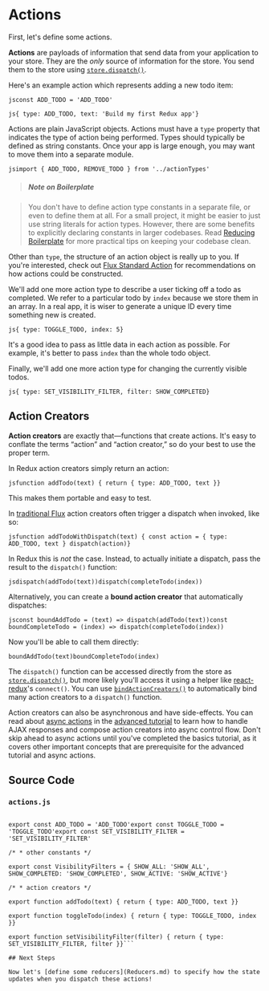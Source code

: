 # Actions

First, let's define some actions.

**Actions** are payloads of information that send data from your application to your store. They are the *only* source of information for the store. You send them to the store using [`store.dispatch()`](../api/Store.md#dispatch).

Here's an example action which represents adding a new todo item:

```jsconst ADD_TODO = 'ADD_TODO'```

```js{ type: ADD_TODO, text: 'Build my first Redux app'}```

Actions are plain JavaScript objects. Actions must have a `type` property that indicates the type of action being performed. Types should typically be defined as string constants. Once your app is large enough, you may want to move them into a separate module.

```jsimport { ADD_TODO, REMOVE_TODO } from '../actionTypes'```

>##### Note on Boilerplate

>You don't have to define action type constants in a separate file, or even to define them at all. For a small project, it might be easier to just use string literals for action types. However, there are some benefits to explicitly declaring constants in larger codebases. Read [Reducing Boilerplate](../recipes/ReducingBoilerplate.md) for more practical tips on keeping your codebase clean.

Other than `type`, the structure of an action object is really up to you. If you're interested, check out [Flux Standard Action](https://github.com/acdlite/flux-standard-action) for recommendations on how actions could be constructed.

We'll add one more action type to describe a user ticking off a todo as completed. We refer to a particular todo by `index` because we store them in an array. In a real app, it is wiser to generate a unique ID every time something new is created.

```js{ type: TOGGLE_TODO, index: 5}```

It's a good idea to pass as little data in each action as possible. For example, it's better to pass `index` than the whole todo object.

Finally, we'll add one more action type for changing the currently visible todos.

```js{ type: SET_VISIBILITY_FILTER, filter: SHOW_COMPLETED}```

## Action Creators

**Action creators** are exactly that—functions that create actions. It's easy to conflate the terms “action” and “action creator,” so do your best to use the proper term.

In Redux action creators simply return an action:

```jsfunction addTodo(text) { return { type: ADD_TODO, text }}```

This makes them portable and easy to test.

In [traditional Flux](http://facebook.github.io/flux) action creators often trigger a dispatch when invoked, like so:

```jsfunction addTodoWithDispatch(text) { const action = { type: ADD_TODO, text } dispatch(action)}```

In Redux this is *not* the case. Instead, to actually initiate a dispatch, pass the result to the `dispatch()` function:

```jsdispatch(addTodo(text))dispatch(completeTodo(index))```

Alternatively, you can create a **bound action creator** that automatically dispatches:

```jsconst boundAddTodo = (text) => dispatch(addTodo(text))const boundCompleteTodo = (index) => dispatch(completeTodo(index))```

Now you'll be able to call them directly:

```boundAddTodo(text)boundCompleteTodo(index)```

The `dispatch()` function can be accessed directly from the store as [`store.dispatch()`](../api/Store.md#dispatch), but more likely you'll access it using a helper like [react-redux](http://github.com/gaearon/react-redux)'s `connect()`. You can use [`bindActionCreators()`](../api/bindActionCreators.md) to automatically bind many action creators to a `dispatch()` function.

Action creators can also be asynchronous and have side-effects. You can read about [async actions](../advanced/AsyncActions.md) in the [advanced tutorial](../advanced/README.md) to learn how to handle AJAX responses and compose action creators into async control flow. Don't skip ahead to async actions until you've completed the basics tutorial, as it covers other important concepts that are prerequisite for the advanced tutorial and async actions.

## Source Code

### `actions.js`

```js/* * action types */

export const ADD_TODO = 'ADD_TODO'export const TOGGLE_TODO = 'TOGGLE_TODO'export const SET_VISIBILITY_FILTER = 'SET_VISIBILITY_FILTER'

/* * other constants */

export const VisibilityFilters = { SHOW_ALL: 'SHOW_ALL', SHOW_COMPLETED: 'SHOW_COMPLETED', SHOW_ACTIVE: 'SHOW_ACTIVE'}

/* * action creators */

export function addTodo(text) { return { type: ADD_TODO, text }}

export function toggleTodo(index) { return { type: TOGGLE_TODO, index }}

export function setVisibilityFilter(filter) { return { type: SET_VISIBILITY_FILTER, filter }}```

## Next Steps

Now let's [define some reducers](Reducers.md) to specify how the state updates when you dispatch these actions!




